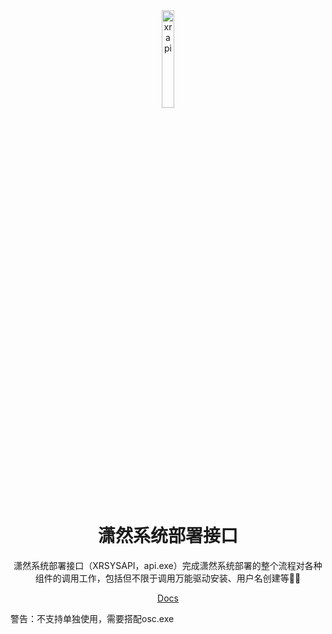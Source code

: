 <div align="center">

<img src="https://raw.githubusercontent.com/xrgzs/xrsys-api/main/api.ico" alt="xrapi" width="20%" />

# 潇然系统部署接口

潇然系统部署接口（XRSYSAPI，api.exe）完成潇然系统部署的整个流程对各种组件的调用工作，包括但不限于调用万能驱动安装、用户名创建等🌟🚀

[Docs](https://sys.xrgzs.top/diy/api/)

</div>

警告：不支持单独使用，需要搭配osc.exe
